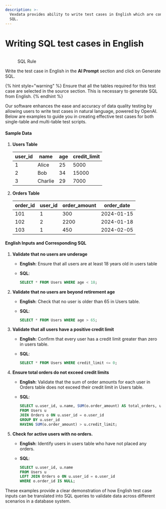 ```yaml
---
description: >-
  Vexdata provides ability to write test cases in English which are converted to
  SQL.
---
```


# Writing SQL test cases in English

<figure><img src="../../../../.gitbook/assets/Screenshot 2024-05-08 at 3.52.21 PM.png" alt=""><figcaption><p>SQL Rule</p></figcaption></figure>

Write the test case in English in the **AI Prompt** section and click on Generate SQL.&#x20;



{% hint style="warning" %}
Ensure that all the tables required for this test case are selected in the source section. This is necessary to generate SQL from English.
{% endhint %}

Our software enhances the ease and accuracy of data quality testing by allowing users to write test cases in natural language, powered by OpenAI. Below are examples to guide you in creating effective test cases for both single-table and multi-table test scripts.

#### Sample Data

1.  **Users Table**

    | user\_id | name    | age | credit\_limit |
    | -------- | ------- | --- | ------------- |
    | 1        | Alice   | 25  | 5000          |
    | 2        | Bob     | 34  | 15000         |
    | 3        | Charlie | 29  | 7000          |
2.  **Orders Table**

    | order\_id | user\_id | order\_amount | order\_date |
    | --------- | -------- | ------------- | ----------- |
    | 101       | 1        | 300           | 2024-01-15  |
    | 102       | 2        | 2200          | 2024-01-18  |
    | 103       | 1        | 450           | 2024-02-05  |

#### English Inputs and Corresponding SQL

1. **Validate that no users are underage**
   * **English**: Ensure that all users are at least 18 years old in users table
   *   **SQL**:

       ```sql
       SELECT * FROM Users WHERE age < 18;
       ```
2. **Validate that no users are beyond retirement age**
   * **English**: Check that no user is older than 65 in Users table.
   *   **SQL**:

       ```sql
       SELECT * FROM Users WHERE age > 65;
       ```
3. **Validate that all users have a positive credit limit**
   * **English**: Confirm that every user has a credit limit greater than zero in users table.
   *   **SQL**:

       ```sql
       SELECT * FROM Users WHERE credit_limit <= 0;
       ```
4. **Ensure total orders do not exceed credit limits**
   * **English**: Validate that the sum of order amounts for each user in Orders table does not exceed their credit limit in Users table.
   *   **SQL**:

       ```sql
       SELECT u.user_id, u.name, SUM(o.order_amount) AS total_orders, u.credit_limit
       FROM Users u
       JOIN Orders o ON u.user_id = o.user_id
       GROUP BY u.user_id
       HAVING SUM(o.order_amount) > u.credit_limit;
       ```
5. **Check for active users with no orders.**
   * **English**: Identify users in users table who have not placed any orders.
   *   **SQL**:

       ```sql
       SELECT u.user_id, u.name
       FROM Users u
       LEFT JOIN Orders o ON u.user_id = o.user_id
       WHERE o.order_id IS NULL;
       ```

These examples provide a clear demonstration of how English test case inputs can be translated into SQL queries to validate data across different scenarios in a database system.
